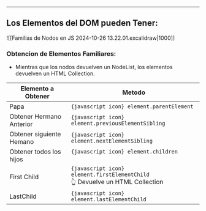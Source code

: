 
---

## Los Elementos del DOM pueden Tener:

![[Familias de Nodos en JS 2024-10-26 13.22.01.excalidraw|1000]]


### Obtencion de Elementos Familiares:
- Mientras que los nodos devuelven un NodeList, los elementos devuelven un HTML Collection.

| **Elemento a Obtener**   | **Metodo**                                                                       |
| ------------------------ | -------------------------------------------------------------------------------- |
| Papa                     | `{javascript icon} element.parentElement`                                        |
| Obtener Hermano Anterior | `{javascript icon} element.previousElementSibling`                               |
| Obtener siguiente Hemano | `{javascript icon} element.nextElementSibling`<br>                               |
| Obtener todos los hijos  | `{javascript icon} element.children`<br><br>                                     |
| First Child              | `{javascript icon} element.firstElementChild`<br> 👆 Devuelve un HTML Collection |
| LastChild                | `{javascript icon} element.lastElementChild`                                     |

